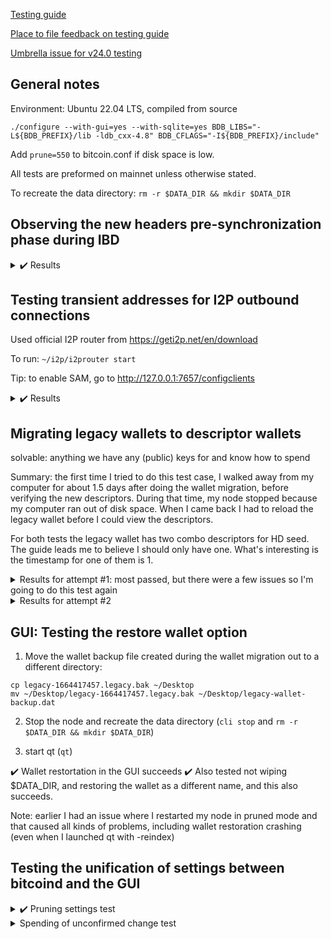 [Testing guide](https://github.com/bitcoin-core/bitcoin-devwiki/wiki/24.0-Release-Candidate-Testing-Guide)

[Place to file feedback on testing guide](https://github.com/kouloumos/rc24-guide-feedback-repo)

[Umbrella issue for v24.0 testing](https://github.com/bitcoin/bitcoin/issues/26175)

## General notes

Environment: Ubuntu 22.04 LTS, compiled from source

`./configure --with-gui=yes --with-sqlite=yes BDB_LIBS="-L${BDB_PREFIX}/lib -ldb_cxx-4.8" BDB_CFLAGS="-I${BDB_PREFIX}/include"`

Add `prune=550` to bitcoin.conf if disk space is low.

All tests are preformed on mainnet unless otherwise stated.

To recreate the data directory: `rm -r $DATA_DIR && mkdir $DATA_DIR`

## Observing the new headers pre-synchronization phase during IBD

<details>
  <summary>✔️ Results</summary>
  <br>

  **Logs for headers pre-sync**

  ```
  2022-09-28T15:57:43Z [net] Initial headers sync started with peer=0: height=0, max_commitments=4452548, min_work=00000000000000000000000000000000000000003404ba0801921119f903495e
  2022-09-28T15:57:43Z [net] sending getheaders (101 bytes) peer=0
  2022-09-28T15:57:43Z [net] more getheaders (from 00000000dfd5d65c9d8561b4b8f60a63018fe3933ecb131fb37f905f87da951a) to peer=0
  2022-09-28T15:57:43Z Pre-synchronizing blockheaders, height: 2000 (~0.28%)
  [...]
  2022-09-28T15:58:50Z Pre-synchronizing blockheaders, height: 738000 (~97.62%)
  [...]
  2022-09-28T15:58:51Z [net] Initial headers sync transition with peer=8: reached sufficient work at height=752000, redownloading from height=0
  ```

  ✔️ Logs match what the testing guide expects

  **Logs for headers sync**

  ```
  2022-09-28T15:58:51Z [net] Initial headers sync transition with peer=8: reached sufficient work at height=752000, redownloading from height=0
  2022-09-28T15:58:51Z [net] sending getheaders (101 bytes) peer=8
  2022-09-28T15:58:51Z [net] more getheaders (from 000000000019d6689c085ae165831e934ff763ae46a2a6c172b3f1b60a8ce26f) to peer=8
  2022-09-28T15:58:51Z [net] received: headers (162003 bytes) peer=8
  [...]
  2022-09-28T15:58:51Z Synchronizing blockheaders, height: 4041 (~0.56%)
  [...]
  2022-09-28T15:59:05Z [net] Initial headers sync complete with peer=8: releasing all at height=752000 (redownload phase)
  2022-09-28T15:59:05Z Synchronizing blockheaders, height: 752000 (~99.46%)
  ```

  ✔️ Logs match what the testing guide expects

  **Watching the getpeerinfo output**

  TODO: insert screenshot of command result

  ✔️ As expected, the presynced_headers field is set for the peer currently involved in the presync/sync phase (instead of -1)

  Observe Further: The peer I was syncing with did not disconnect, and no new blocks came in during headers pre-sync/sync. As a result, I did not observe any of the less common scenarios described in the guide.

</details>

## Testing transient addresses for I2P outbound connections

Used official I2P router from https://geti2p.net/en/download 

To run: `~/i2p/i2prouter start`

Tip: to enable SAM, go to http://127.0.0.1:7657/configclients

<details>
  <summary>✔️ Results</summary>
  <br>
  
  **Accepting incoming connections**

  `bitcoind -i2pacceptincoming=1`

  ```
  cli getpeerinfo | jq 'map(select(.network == "i2p" and .inbound == false)) | map({addrbind: .addrbind})'
  [
    {
      "addrbind": "z4n5a4zqohzwqkakyt5j5c6znml7becr4t27cumo4symisgbhwwa.b32.i2p:0"
    },
    {
      "addrbind": "z4n5a4zqohzwqkakyt5j5c6znml7becr4t27cumo4symisgbhwwa.b32.i2p:0"
    },
    {
      "addrbind": "z4n5a4zqohzwqkakyt5j5c6znml7becr4t27cumo4symisgbhwwa.b32.i2p:0"
    },
    {
      "addrbind": "z4n5a4zqohzwqkakyt5j5c6znml7becr4t27cumo4symisgbhwwa.b32.i2p:0"
    },
    {
      "addrbind": "z4n5a4zqohzwqkakyt5j5c6znml7becr4t27cumo4symisgbhwwa.b32.i2p:0"
    },
    {
      "addrbind": "z4n5a4zqohzwqkakyt5j5c6znml7becr4t27cumo4symisgbhwwa.b32.i2p:0"
    },
    {
      "addrbind": "z4n5a4zqohzwqkakyt5j5c6znml7becr4t27cumo4symisgbhwwa.b32.i2p:0"
    },
    {
      "addrbind": "z4n5a4zqohzwqkakyt5j5c6znml7becr4t27cumo4symisgbhwwa.b32.i2p:0"
    }
  ]
  ```

  ✔️ I2P address is the same for all outgoing connections

  **Not accepting incoming connections**

  `bitcoind -i2pacceptincoming=0`

  ```
  cli getpeerinfo | jq 'map(select(.network == "i2p" and .inbound == false)) | map({addrbind: .addrbind})'
  [
    {
      "addrbind": "qtmvnqodarfi5c4qlm2y2kga7aefz5y42k3svpbqnaclxyfaswqq.b32.i2p:0"
    },
    {
      "addrbind": "mgo3mkxa3dtgaaobn5vh6boqgwe6rpegrrsxqryxuhqcdg7yio2a.b32.i2p:0"
    },
    {
      "addrbind": "aeb43hzl6vrma5nu6obtanousnzirceva3b3w2xwuht7so7cfoza.b32.i2p:0"
    },
    {
      "addrbind": "2fpnc3wviya4cqxxs7egj5rvaepaloujitcod4qjtmueh5datrba.b32.i2p:0"
    },
    {
      "addrbind": "7kbarnrexsw7e7xzopye72fionp72fubhmhhkaurnjh5x5gpzlza.b32.i2p:0"
    },
    {
      "addrbind": "oriaauihkownt6rvprsvg56xwprdoky57rbyidqnkrd24qqbd6fq.b32.i2p:0"
    },
    {
      "addrbind": "r73a53fcfa7q5u2yrouy2pzonduxew2kesq2kgsppuggxijbdoha.b32.i2p:0"
    },
    {
      "addrbind": "vrtm43hleoh5uwesw4a4nakxqnjmdahqlnnwnrw4sn6ddtl7yhxq.b32.i2p:0"
    },
    {
      "addrbind": "rkteucyzgfnz73jc7jwflyujx5whgat4yc6p6y45yykcgy3334sq.b32.i2p:0"
    },
    {
      "addrbind": "mpd2uks4vtxlumecg4vrvam77wtf5gx34svgdmnru3u6bnwozntq.b32.i2p:0"
    }
  ]
  ```

  ✔️ I2P address is different for each outgoing connection
</details>

## Migrating legacy wallets to descriptor wallets

solvable: anything we have any (public) keys for and know how to spend 

Summary: the first time I tried to do this test case, I walked away from my computer for about 1.5 days after doing the wallet migration, before verifying the new descriptors. During that time, my node stopped because my computer ran out of disk space. When I came back I had to reload the legacy wallet before I could view the descriptors.

For both tests the legacy wallet has two combo descriptors for HD seed. The guide leads me to believe I should only have one. What's interesting is the timestamp for one of them is 1. 

<details>
  <summary>Results for attempt #1: most passed, but there were a few issues so I'm going to do this test again</summary>

  ```
  wallet getaddressinfo $legacy
  {
    "address": "1BZwUQ7zLZkfS8CPUWfM5UikL17cvksRRd",
    "scriptPubKey": "76a91473ec0a3557513562d0d03e6d5360a17c7992af2388ac",
    "ismine": true,
    "solvable": true,
    "desc": "pkh([232fe3d1/0'/0'/0']03edd5022971cc53f8c61b2a524a4562a89615c80422d9878218efd0d8772bab11)#kpradp2r",
    "iswatchonly": false,
    "isscript": false,
    "iswitness": false,
    "pubkey": "03edd5022971cc53f8c61b2a524a4562a89615c80422d9878218efd0d8772bab11",
    "iscompressed": true,
    "ischange": false,
    "timestamp": 1664415031,
    "hdkeypath": "m/0'/0'/0'",
    "hdseedid": "87abba25164f7bf0e8a99eb5f1513d69bfc3612c",
    "hdmasterfingerprint": "232fe3d1",
    "labels": [
      "my-P2PKH"
    ]
  }
  ```
  ✔️ `isMine = true`, `solvable = true`, `iswatchonly = false`, `labels = my-P2PKH`


  ```
  wallet getaddressinfo $p2sh_segwit
  {
    "address": "3FQMBkphtNXt5FqnHePoPDm6tQtwkpfT3C",
    "scriptPubKey": "a914966ac4db30b5adf0520a09c5aab16d4dab48926f87",
    "ismine": true,
    "solvable": true,
    "desc": "sh(wpkh([232fe3d1/0'/0'/1']039b58a1c0020caed22a04aaaa7bd976830cf9746a3167eaa7786dc391731ebe1c))#gzpgpzpd",
    "iswatchonly": false,
    "isscript": true,
    "iswitness": false,
    "script": "witness_v0_keyhash",
    "hex": "00141f035de8556eeb2cbe05c70e036a944da6abe7fd",
    "pubkey": "039b58a1c0020caed22a04aaaa7bd976830cf9746a3167eaa7786dc391731ebe1c",
    "embedded": {
      "isscript": false,
      "iswitness": true,
      "witness_version": 0,
      "witness_program": "1f035de8556eeb2cbe05c70e036a944da6abe7fd",
      "pubkey": "039b58a1c0020caed22a04aaaa7bd976830cf9746a3167eaa7786dc391731ebe1c",
      "address": "bc1qrup4m6z4dm4je0s9cu8qx655fkn2helay2f7ag",
      "scriptPubKey": "00141f035de8556eeb2cbe05c70e036a944da6abe7fd"
    },
    "ischange": false,
    "timestamp": 1664415031,
    "hdkeypath": "m/0'/0'/1'",
    "hdseedid": "87abba25164f7bf0e8a99eb5f1513d69bfc3612c",
    "hdmasterfingerprint": "232fe3d1",
    "labels": [
      "my-P2SH(P2WPKH)"
    ]
  }
  ```
  ✔️ `isMine = true`, `solvable = true`, `iswatchonly = false`, `labels = my-P2SH(P2WPKH)`

  ```
  wallet getaddressinfo $bech32
  {
    "address": "bc1qcx5udjh803fzm7jt5e3lj03qu9chzrrdxjq92k",
    "scriptPubKey": "0014c1a9c6cae77c522dfa4ba663f93e20e171710c6d",
    "ismine": true,
    "solvable": true,
    "desc": "wpkh([232fe3d1/0'/0'/2']0294b216f1a20fe6d3f50726efaf1bc57e144c710e88a06b988da435dc2dfabd69)#46774kk8",
    "iswatchonly": false,
    "isscript": false,
    "iswitness": true,
    "witness_version": 0,
    "witness_program": "c1a9c6cae77c522dfa4ba663f93e20e171710c6d",
    "pubkey": "0294b216f1a20fe6d3f50726efaf1bc57e144c710e88a06b988da435dc2dfabd69",
    "ischange": false,
    "timestamp": 1664415031,
    "hdkeypath": "m/0'/0'/2'",
    "hdseedid": "87abba25164f7bf0e8a99eb5f1513d69bfc3612c",
    "hdmasterfingerprint": "232fe3d1",
    "labels": [
      "my-P2WPKH"
    ]
  }
  ```
  ✔️ `isMine = true`, `solvable = true`, `iswatchonly = false`, `labels = my-P2WPKH`

  ```
  wallet getaddressinfo $non_HD_address
  {
    "address": "bc1qthfgts22xtrdq3jxt3qklhuvn0ylururasqtl2",
    "scriptPubKey": "00145dd285c14a32c6d046465c416fdf8c9bc9fe0f83",
    "ismine": true,
    "solvable": true,
    "desc": "wpkh([5dd285c1]03b205877eb552f17aa9fcac57935ac258b6b5b69d401303618756dc8859c48d49)#62xwkvj0",
    "iswatchonly": false,
    "isscript": false,
    "iswitness": true,
    "witness_version": 0,
    "witness_program": "5dd285c14a32c6d046465c416fdf8c9bc9fe0f83",
    "pubkey": "03b205877eb552f17aa9fcac57935ac258b6b5b69d401303618756dc8859c48d49",
    "ischange": false,
    "timestamp": 1,
    "labels": [
      "non-HD"
    ]
  }
  ```
  ✔️ `isMine = true` because the non_hd_key was imported into the wallet, `solvable = true`, `iswatchonly = false`, `labels = non-HD`

  ```
  wallet getaddressinfo $watch_address
  {
    "address": "bc1q5kynasa6xppczjp9y94gmwdtcse2u75zrzu8fe",
    "scriptPubKey": "0014a5893ec3ba3043814825216a8db9abc432ae7a82",
    "ismine": false,
    "solvable": false,
    "iswatchonly": true,
    "isscript": false,
    "iswitness": true,
    "witness_version": 0,
    "witness_program": "a5893ec3ba3043814825216a8db9abc432ae7a82",
    "ischange": false,
    "timestamp": 1,
    "labels": [
      "watch-me"
    ]
  }
  ```
  ✔️ `isMine = false`, `solvable = false` because we don't have the key(s) for this imported watch address, `iswatchonly = true`, `labels = watch-me`

  ```
  wallet getaddressinfo $multisig_address
  {
    "address": "bc1q78zmnc4cgurv2vkmk8ea0rd4mpntj6kwmxgana0jaa7g9hvme40saqxm87",
    "scriptPubKey": "0020f1c5b9e2b84706c532dbb1f3d78db5d866b96aced991d9f5f2ef7c82dd9bcd5f",
    "ismine": false,
    "solvable": true,
    "desc": "wsh(multi(1,[232fe3d1/0'/0'/3']03295669b44d7b94f505237d6d82e0187a57c9a2f69a72eaf8a4329a9f1437b205,02f9703ff1c034ffd94be97dc6aa23bbda265ad7ddc5a068090bfe1f32bfcbe416))#x8v4az6a",
    "iswatchonly": false,
    "isscript": true,
    "iswitness": true,
    "witness_version": 0,
    "witness_program": "f1c5b9e2b84706c532dbb1f3d78db5d866b96aced991d9f5f2ef7c82dd9bcd5f",
    "script": "multisig",
    "hex": "512103295669b44d7b94f505237d6d82e0187a57c9a2f69a72eaf8a4329a9f1437b2052102f9703ff1c034ffd94be97dc6aa23bbda265ad7ddc5a068090bfe1f32bfcbe41652ae",
    "sigsrequired": 1,
    "pubkeys": [
      "03295669b44d7b94f505237d6d82e0187a57c9a2f69a72eaf8a4329a9f1437b205",
      "02f9703ff1c034ffd94be97dc6aa23bbda265ad7ddc5a068090bfe1f32bfcbe416"
    ],
    "ischange": false,
    "labels": [
      "multisig"
    ]
  }
  ```
  ✔️ `isMine = false`, `solvable = true`, `iswatchonly = false`, `labels = multisig`

  **Migration**

  ```
  wallet migratewallet
  {
    "wallet_name": "legacy",
    "watchonly_name": "legacy_watchonly",
    "solvables_name": "legacy_solvables",
    "backup_path": "/tmp/24-rc-test/legacy/legacy-1664417457.legacy.bak"
  }
  ```
  ✔️ Migration had no errors and was a success 

  At this point I stepped away from my computer for about a day and a half. When I got back, my node had shut down because my laptop was out of disk space. I restarted it in pruning mode. When I came back, I had to reload my legacy wallet.
  
  **Verifying the new descriptors**

  ✖️ Note: had to load the wallet to view the descriptors
  ```
  cli -rpcwallet=legacy listdescriptors

  {
    "wallet_name": "legacy",
    "descriptors": [
      {
        "desc": "combo([2c61c3bf]02380e1270bd89ceaffd929f37e5bb1ce26247997242d2b2c77f89dd2f88ffb9ea)#m9jxgph2",
        "timestamp": 1664415031,
        "active": false
      },
      {
        "desc": "combo([5dd285c1]03b205877eb552f17aa9fcac57935ac258b6b5b69d401303618756dc8859c48d49)#cd7kpxff",
        "timestamp": 1,
        "active": false
      },
      {
        "desc": "combo(xpub661MyMwAqRbcEi9K2dYF9BK9KyDVbV856n2k8izEzMxjeWKAwMywgwkedME6iHr7QjAQL6M5ugFhsGmETGrVbi7cNwdFUAC4MTCQ2rNTd6h/0'/0'/*')#qvnqd82f",
        "timestamp": 0,
        "active": false,
        "range": [
          0,
          1003
        ],
        "next": 0
      },
      {
        "desc": "combo(xpub661MyMwAqRbcEi9K2dYF9BK9KyDVbV856n2k8izEzMxjeWKAwMywgwkedME6iHr7QjAQL6M5ugFhsGmETGrVbi7cNwdFUAC4MTCQ2rNTd6h/0'/1'/*')#s2e3ahls",
        "timestamp": 0,
        "active": false,
        "range": [
          0,
          999
        ],
        "next": 0
      },
      {
        "desc": "pkh([232fe3d1/44'/0'/0']xpub6CUaL1ESk2hCz3BZom717y3aA8CLNEoYA4vcToY6fJHkCDXLJzbJA5NwPZjCQEjL2g6jLKUJojKgtjpLhD6NqSFHnGJ5DdgMBMRf7TC2PaG/0/*)#2xyeklcl",
        "timestamp": 1664417581,
        "active": true,
        "internal": false,
        "range": [
          0,
          999
        ],
        "next": 0
      },
      {
        "desc": "pkh([232fe3d1/44'/0'/0']xpub6CUaL1ESk2hCz3BZom717y3aA8CLNEoYA4vcToY6fJHkCDXLJzbJA5NwPZjCQEjL2g6jLKUJojKgtjpLhD6NqSFHnGJ5DdgMBMRf7TC2PaG/1/*)#mjpct2g8",
        "timestamp": 1664417582,
        "active": true,
        "internal": true,
        "range": [
          0,
          999
        ],
        "next": 0
      },
      {
        "desc": "sh(wpkh([232fe3d1/49'/0'/0']xpub6CohGCzo7oM9rbkCwWCZuTVsaYeBrQnU6z8WPvqF4Kuz948gwMgamNyAdK3RUhHSDMNYaac6unZuS4tB5LzecnYpYtrJTX7UxZ34sHagzAQ/0/*))#9998le9p",
        "timestamp": 1664417581,
        "active": true,
        "internal": false,
        "range": [
          0,
          999
        ],
        "next": 0
      },
      {
        "desc": "sh(wpkh([232fe3d1/49'/0'/0']xpub6CohGCzo7oM9rbkCwWCZuTVsaYeBrQnU6z8WPvqF4Kuz948gwMgamNyAdK3RUhHSDMNYaac6unZuS4tB5LzecnYpYtrJTX7UxZ34sHagzAQ/1/*))#syt38xs7",
        "timestamp": 1664417582,
        "active": true,
        "internal": true,
        "range": [
          0,
          999
        ],
        "next": 0
      },
      {
        "desc": "tr([232fe3d1/86'/0'/0']xpub6DUwXqs7MQsBxcZ3974ZVT5YF64yQGqgs4ztVJKvce7T8GzkDBqULu2cqPkpRP1gNsitpyoFznXTQFz3oP4mjY4tMKmsYTaw7V2232qwPoQ/0/*)#n6r4q5pa",
        "timestamp": 1664417582,
        "active": true,
        "internal": false,
        "range": [
          0,
          999
        ],
        "next": 0
      },
      {
        "desc": "tr([232fe3d1/86'/0'/0']xpub6DUwXqs7MQsBxcZ3974ZVT5YF64yQGqgs4ztVJKvce7T8GzkDBqULu2cqPkpRP1gNsitpyoFznXTQFz3oP4mjY4tMKmsYTaw7V2232qwPoQ/1/*)#zwx5ap39",
        "timestamp": 1664417582,
        "active": true,
        "internal": true,
        "range": [
          0,
          999
        ],
        "next": 0
      },
      {
        "desc": "wpkh([232fe3d1/84'/0'/0']xpub6BhhETR6yf7cmTBQXB29NeFsBEdTcVNeJSG4uDJoZD6i5G9MvxyF6Saq71Nr9FR5rcdmT3PHmWSn5DmGjJb6rYvmWDazK5YQ6xDYrBGfkmk/0/*)#us5qy5yp",
        "timestamp": 1664417581,
        "active": true,
        "internal": false,
        "range": [
          0,
          999
        ],
        "next": 0
      },
      {
        "desc": "wpkh([232fe3d1/84'/0'/0']xpub6BhhETR6yf7cmTBQXB29NeFsBEdTcVNeJSG4uDJoZD6i5G9MvxyF6Saq71Nr9FR5rcdmT3PHmWSn5DmGjJb6rYvmWDazK5YQ6xDYrBGfkmk/1/*)#dy3pep5e",
        "timestamp": 1664417582,
        "active": true,
        "internal": true,
        "range": [
          0,
          999
        ],
        "next": 0
      }
    ]
  }
  ```
  ✔️ 2 descriptors per script type (pkh, sh(wpkh), tr, wpkh), accounting for 8 of the descriptors
  ✔️ range combo descriptor for external addresses: `combo(<xpub>/0'/0'/*')#qvnqd82f`
  ✔️ range combo descriptor for internal addresses: `combo(<xpub>/0'/1'/*')#s2e3ahls`
  ✖️ ? 2 combo descriptors for the hd seed? Should be one?

  ✔️ 1 descriptor for the `legacy_watchonly` wallet, confirmed that the `watch_address` belongs to this wallet
  ```
  cli -rpcwallet=legacy_watchonly listdescriptors
  {
    "wallet_name": "legacy_watchonly",
    "descriptors": [
      {
        "desc": "addr(bc1q5kynasa6xppczjp9y94gmwdtcse2u75zrzu8fe)#auskal8c",
        "timestamp": 1,
        "active": false
      }
    ]
  }
  ```

  ✔️ 3 descriptors for the `legacy_solvables` wallet, and can observe that the `multisig_address` belongs to this wallet (particularly since only one multisig address was created) 
  ```
  cli -rpcwallet=legacy_solvables listdescriptors
  {
    "wallet_name": "legacy_solvables",
    "descriptors": [
      {
        "desc": "sh(multi(1,[232fe3d1/0'/0'/3']03295669b44d7b94f505237d6d82e0187a57c9a2f69a72eaf8a4329a9f1437b205,02f9703ff1c034ffd94be97dc6aa23bbda265ad7ddc5a068090bfe1f32bfcbe416))#5da89v03",
        "timestamp": 0,
        "active": false
      },
      {
        "desc": "sh(wsh(multi(1,[232fe3d1/0'/0'/3']03295669b44d7b94f505237d6d82e0187a57c9a2f69a72eaf8a4329a9f1437b205,02f9703ff1c034ffd94be97dc6aa23bbda265ad7ddc5a068090bfe1f32bfcbe416)))#vvp4seqa",
        "timestamp": 0,
        "active": false
      },
      {
        "desc": "wsh(multi(1,[232fe3d1/0'/0'/3']03295669b44d7b94f505237d6d82e0187a57c9a2f69a72eaf8a4329a9f1437b205,02f9703ff1c034ffd94be97dc6aa23bbda265ad7ddc5a068090bfe1f32bfcbe416))#x8v4az6a",
        "timestamp": 0,
        "active": false
      }
    ]
  }
  ```
  </details>
  
<details>
  <summary>Results for attempt #2</summary>
  
  ```
  wallet getaddressinfo $legacy
  {
    "address": "1JAzueKR4QT1NT3Ty6ujFxdQebaTT6SgJu",
    "scriptPubKey": "76a914bc5e38897e19f550c4140c324de2e1bd24928eb088ac",
    "ismine": true,
    "solvable": true,
    "desc": "pkh([545678fa/0'/0'/0']02a1edc3697ecaac894d34cb3f57782e71891f1d3158b748aa8aab79b12f41fe11)#0kjh4feg",
    "iswatchonly": false,
    "isscript": false,
    "iswitness": false,
    "pubkey": "02a1edc3697ecaac894d34cb3f57782e71891f1d3158b748aa8aab79b12f41fe11",
    "iscompressed": true,
    "ischange": false,
    "timestamp": 1664553607,
    "hdkeypath": "m/0'/0'/0'",
    "hdseedid": "761c55cf5d365f4b8cd5ac672005ba4d8153b226",
    "hdmasterfingerprint": "545678fa",
    "labels": [
      "my-P2PKH"
    ]
  }
  ```
  ✔️ `isMine = true`, `solvable = true`, `iswatchonly = false`, `labels = my-P2PKH`
  
  ```
  wallet getaddressinfo $p2sh_segwit
  {
    "address": "3LBSxyPKYggChXZ8SrTsGnSSuFQsdSSR3G",
    "scriptPubKey": "a914cad2d0a084de542bbca572801bb4d441380bdb1287",
    "ismine": true,
    "solvable": true,
    "desc": "sh(wpkh([545678fa/0'/0'/1']027be133bd319016c7b28f97cdf3f88a1317dd91110876b901319cebc4cc8fe7f9))#pc8s5ltu",
    "iswatchonly": false,
    "isscript": true,
    "iswitness": false,
    "script": "witness_v0_keyhash",
    "hex": "0014485b007d67f7a620669d00a439264ba3a4f1396b",
    "pubkey": "027be133bd319016c7b28f97cdf3f88a1317dd91110876b901319cebc4cc8fe7f9",
    "embedded": {
      "isscript": false,
      "iswitness": true,
      "witness_version": 0,
      "witness_program": "485b007d67f7a620669d00a439264ba3a4f1396b",
      "pubkey": "027be133bd319016c7b28f97cdf3f88a1317dd91110876b901319cebc4cc8fe7f9",
      "address": "bc1qfpdsqlt877nzqe5aqzjrjfjt5wj0zwttalkurw",
      "scriptPubKey": "0014485b007d67f7a620669d00a439264ba3a4f1396b"
    },
    "ischange": false,
    "timestamp": 1664553607,
    "hdkeypath": "m/0'/0'/1'",
    "hdseedid": "761c55cf5d365f4b8cd5ac672005ba4d8153b226",
    "hdmasterfingerprint": "545678fa",
    "labels": [
      "my-P2SH(P2WPKH)"
    ]
  }
  ```
  ✔️ `isMine = true`, `solvable = true`, `iswatchonly = false`, `labels = my-P2SH(P2WPKH)`

  ```
  wallet getaddressinfo $bech32
  {
    "address": "bc1qg888qwp9l4n33a8nf8qa24ny28cnjvlk6ck5xp",
    "scriptPubKey": "001441ce703825fd6718f4f349c1d5566451f13933f6",
    "ismine": true,
    "solvable": true,
    "desc": "wpkh([545678fa/0'/0'/2']02d7d790612e9d07ded47dc5b76f2c588332c89051aeb263d2074e4eb240ced92e)#ysauz2mn",
    "iswatchonly": false,
    "isscript": false,
    "iswitness": true,
    "witness_version": 0,
    "witness_program": "41ce703825fd6718f4f349c1d5566451f13933f6",
    "pubkey": "02d7d790612e9d07ded47dc5b76f2c588332c89051aeb263d2074e4eb240ced92e",
    "ischange": false,
    "timestamp": 1664553607,
    "hdkeypath": "m/0'/0'/2'",
    "hdseedid": "761c55cf5d365f4b8cd5ac672005ba4d8153b226",
    "hdmasterfingerprint": "545678fa",
    "labels": [
      "my-P2WPKH"
    ]
  }
  ```
  ✔️ `isMine = true`, `solvable = true`, `iswatchonly = false`, `labels = my-P2WPKH`

  ```
  wallet getaddressinfo $non_HD_address
  {
    "address": "bc1q7cxjsqm90k8yl7an7qnrp9wsq662hsuu3uc5f6",
    "scriptPubKey": "0014f60d2803657d8e4ffbb3f0263095d006b4abc39c",
    "ismine": true,
    "solvable": true,
    "desc": "wpkh([f60d2803]0394c4f0dfd1969a32a48341137e971cfe02ca24839ee41da77db6da86ee119567)#j256y6kx",
    "iswatchonly": false,
    "isscript": false,
    "iswitness": true,
    "witness_version": 0,
    "witness_program": "f60d2803657d8e4ffbb3f0263095d006b4abc39c",
    "pubkey": "0394c4f0dfd1969a32a48341137e971cfe02ca24839ee41da77db6da86ee119567",
    "ischange": false,
    "timestamp": 1,
    "labels": [
      "non-HD"
    ]
  }
  ```
  ✔️ `isMine = true` because the non_hd_key was imported into the wallet, `solvable = true`, `iswatchonly = false`, `labels = non-HD`
  
  ```
  wallet getaddressinfo $watch_address
  {
    "address": "bc1qmklnrfwq0l4wa2tz95hy5cp3vkuetuvv9zt2th",
    "scriptPubKey": "0014ddbf31a5c07feaeea9622d2e4a603165b995f18c",
    "ismine": false,
    "solvable": false,
    "iswatchonly": true,
    "isscript": false,
    "iswitness": true,
    "witness_version": 0,
    "witness_program": "ddbf31a5c07feaeea9622d2e4a603165b995f18c",
    "ischange": false,
    "timestamp": 1,
    "labels": [
      "watch-me"
    ]
  }
  ```
  ✔️ `isMine = false`, `solvable = false` because we don't have the key(s) for this imported watch address, `iswatchonly = true`, `labels = watch-me`

  ```
  wallet getaddressinfo $multisig_address
  {
    "address": "bc1q4nqu6eyas99n5qrsgycd9h2xmm9ukn9pf76arr4xu5hv3n6tu7gqmr2c25",
    "scriptPubKey": "0020acc1cd649d814b3a00704130d2dd46decbcb4ca14fb5d18ea6e52ec8cf4be790",
    "ismine": false,
    "solvable": true,
    "desc": "wsh(multi(1,[545678fa/0'/0'/3']0233e5074525a884848a78ec777563f75c6d3c73f0de4700ef28a58130fa8717a0,02d2ab79584ab88de93e2dcd9e5df9e328a90d702a833c21fa6d00df6d60250b76))#0fqjv0ut",
    "iswatchonly": false,
    "isscript": true,
    "iswitness": true,
    "witness_version": 0,
    "witness_program": "acc1cd649d814b3a00704130d2dd46decbcb4ca14fb5d18ea6e52ec8cf4be790",
    "script": "multisig",
    "hex": "51210233e5074525a884848a78ec777563f75c6d3c73f0de4700ef28a58130fa8717a02102d2ab79584ab88de93e2dcd9e5df9e328a90d702a833c21fa6d00df6d60250b7652ae",
    "sigsrequired": 1,
    "pubkeys": [
      "0233e5074525a884848a78ec777563f75c6d3c73f0de4700ef28a58130fa8717a0",
      "02d2ab79584ab88de93e2dcd9e5df9e328a90d702a833c21fa6d00df6d60250b76"
    ],
    "ischange": false,
    "labels": [
      "multisig"
    ]
  }
  ```
  ✔️ `isMine = false`, `solvable = true`, `iswatchonly = false`, `labels = multisig`

  **Migration**
  
  ```
  wallet migratewallet
  {
    "wallet_name": "legacy",
    "watchonly_name": "legacy_watchonly",
    "solvables_name": "legacy_solvables",
    "backup_path": "/tmp/24-rc-test/legacy/legacy-1664554145.legacy.bak"
  }
  ```

  **Verifying the new descriptors**

  ```
  cli -rpcwallet=legacy listdescriptors
  {
    "wallet_name": "legacy",
    "descriptors": [
      {
        "desc": "combo([26b25381]0345ab28f3f1cae4b1e759d123b4280ef8892cb5f8c8fce55e2474712e67624677)#dp5tmf38",
        "timestamp": 1664553607,
        "active": false
      },
      {
        "desc": "combo([f60d2803]0394c4f0dfd1969a32a48341137e971cfe02ca24839ee41da77db6da86ee119567)#vqhrc52r",
        "timestamp": 1,
        "active": false
      },
      {
        "desc": "combo(xpub661MyMwAqRbcGpGEbbHPNRszUZ3CBSXA43y7awB8YmjjrxkMb8MyoNanQ4Ng7TT1P2KdfNFREzD6SgdTmMqig4oCQP78yxHQt6AjrNrCHSk/0'/0'/*')#urz4y4lm",
        "timestamp": 0,
        "active": false,
        "range": [
          0,
          1003
        ],
        "next": 0
      },
      {
        "desc": "combo(xpub661MyMwAqRbcGpGEbbHPNRszUZ3CBSXA43y7awB8YmjjrxkMb8MyoNanQ4Ng7TT1P2KdfNFREzD6SgdTmMqig4oCQP78yxHQt6AjrNrCHSk/0'/1'/*')#v9gy592z",
        "timestamp": 0,
        "active": false,
        "range": [
          0,
          999
        ],
        "next": 0
      },
      {
        "desc": "pkh([545678fa/44'/0'/0']xpub6CqzPbe121RueGfiKQdmWuB4JevSodL9hAb1sUjTweQXh475R5u4zXPGBJDvG7ZWgf5aBFSZoxFgq3x2CmfNLM751MQpmFUHdy59zmUrsWE/0/*)#4zgx0yg6",
        "timestamp": 1664554248,
        "active": true,
        "internal": false,
        "range": [
          0,
          999
        ],
        "next": 0
      },
      {
        "desc": "pkh([545678fa/44'/0'/0']xpub6CqzPbe121RueGfiKQdmWuB4JevSodL9hAb1sUjTweQXh475R5u4zXPGBJDvG7ZWgf5aBFSZoxFgq3x2CmfNLM751MQpmFUHdy59zmUrsWE/1/*)#ykd8j3cz",
        "timestamp": 1664554248,
        "active": true,
        "internal": true,
        "range": [
          0,
          999
        ],
        "next": 0
      },
      {
        "desc": "sh(wpkh([545678fa/49'/0'/0']xpub6CYRgHznr5UpX94vbCuJA82WvGu6CYAHxYcMMnQxPBWyt6cq89RSYjX6cm9ecfG2CYEu2UV47aqMWK2qK3LqKBZdtvaTqWBQuAuwafi7jk8/0/*))#c8jqdjjs",
        "timestamp": 1664554248,
        "active": true,
        "internal": false,
        "range": [
          0,
          999
        ],
        "next": 0
      },
      {
        "desc": "sh(wpkh([545678fa/49'/0'/0']xpub6CYRgHznr5UpX94vbCuJA82WvGu6CYAHxYcMMnQxPBWyt6cq89RSYjX6cm9ecfG2CYEu2UV47aqMWK2qK3LqKBZdtvaTqWBQuAuwafi7jk8/1/*))#dxuk4d80",
        "timestamp": 1664554248,
        "active": true,
        "internal": true,
        "range": [
          0,
          999
        ],
        "next": 0
      },
      {
        "desc": "tr([545678fa/86'/0'/0']xpub6BjRKJByjsCP7AZPqRE1z5bG3EuUE6evxrX42rQeeDYLtzXo1tgckFSoyJXBN65axMEFNTz5mu2xwnPdaZD4PwmAd5S3zmez3BJrbrET7gJ/0/*)#aq7rh2cg",
        "timestamp": 1664554248,
        "active": true,
        "internal": false,
        "range": [
          0,
          999
        ],
        "next": 0
      },
      {
        "desc": "tr([545678fa/86'/0'/0']xpub6BjRKJByjsCP7AZPqRE1z5bG3EuUE6evxrX42rQeeDYLtzXo1tgckFSoyJXBN65axMEFNTz5mu2xwnPdaZD4PwmAd5S3zmez3BJrbrET7gJ/1/*)#v5mz2lgs",
        "timestamp": 1664554249,
        "active": true,
        "internal": true,
        "range": [
          0,
          999
        ],
        "next": 0
      },
      {
        "desc": "wpkh([545678fa/84'/0'/0']xpub6CyWSPip8qgR255UdKjDshuBxxBxYpnohyPovmbg7cZ3P3tvRx1mMZ9Kes7fwr2T5nCSVsehiwzyhxWGEEktzQipfZ1LeA117vTRz1m9qVn/0/*)#j3pu3kge",
        "timestamp": 1664554248,
        "active": true,
        "internal": false,
        "range": [
          0,
          999
        ],
        "next": 0
      },
      {
        "desc": "wpkh([545678fa/84'/0'/0']xpub6CyWSPip8qgR255UdKjDshuBxxBxYpnohyPovmbg7cZ3P3tvRx1mMZ9Kes7fwr2T5nCSVsehiwzyhxWGEEktzQipfZ1LeA117vTRz1m9qVn/1/*)#r9yavrcp",
        "timestamp": 1664554248,
        "active": true,
        "internal": true,
        "range": [
          0,
          999
        ],
        "next": 0
      }
    ]
  }
  ```
  
  ✔️ 2 descriptors per script type (pkh, sh(wpkh), tr, wpkh), accounting for 8 of the descriptors
  ✔️ range combo descriptor for external addresses: `combo(<xpub>/0'/0'/*')#urz4y4lm`
  ✔️ range combo descriptor for internal addresses: `combo(<xpub>/0'/1'/*')#v9gy592z`
  ✖️ ? 2 combo descriptors for the hd seed? Should be one?

  ```
  cli -rpcwallet=legacy_watchonly listdescriptors
  {
    "wallet_name": "legacy_watchonly",
    "descriptors": [
      {
        "desc": "addr(bc1qmklnrfwq0l4wa2tz95hy5cp3vkuetuvv9zt2th)#v2et9v4g",
        "timestamp": 1,
        "active": false
      }
    ]
  }
  ```
  ✔️ 1 descriptor for the `legacy_watchonly` wallet, confirmed that the `watch_address` belongs to this wallet

  ```
  cli -rpcwallet=legacy_solvables listdescriptors
  {
    "wallet_name": "legacy_solvables",
    "descriptors": [
      {
        "desc": "sh(multi(1,[545678fa/0'/0'/3']0233e5074525a884848a78ec777563f75c6d3c73f0de4700ef28a58130fa8717a0,02d2ab79584ab88de93e2dcd9e5df9e328a90d702a833c21fa6d00df6d60250b76))#ap4wadcm",
        "timestamp": 0,
        "active": false
      },
      {
        "desc": "sh(wsh(multi(1,[545678fa/0'/0'/3']0233e5074525a884848a78ec777563f75c6d3c73f0de4700ef28a58130fa8717a0,02d2ab79584ab88de93e2dcd9e5df9e328a90d702a833c21fa6d00df6d60250b76)))#6t2p4qpw",
        "timestamp": 0,
        "active": false
      },
      {
        "desc": "wsh(multi(1,[545678fa/0'/0'/3']0233e5074525a884848a78ec777563f75c6d3c73f0de4700ef28a58130fa8717a0,02d2ab79584ab88de93e2dcd9e5df9e328a90d702a833c21fa6d00df6d60250b76))#0fqjv0ut",
        "timestamp": 0,
        "active": false
      }
    ]
  }
  ```
  ✔️ 3 descriptors for the `legacy_solvables` wallet, and can observe that the `multisig_address` belongs to this wallet (particularly since only one multisig address was created) 
  
</details>

## GUI: Testing the restore wallet option
  
1. Move the wallet backup file created during the wallet migration out to a different directory:
```
cp legacy-1664417457.legacy.bak ~/Desktop
mv ~/Desktop/legacy-1664417457.legacy.bak ~/Desktop/legacy-wallet-backup.dat
```
2. Stop the node and recreate the data directory (`cli stop` and `rm -r $DATA_DIR && mkdir $DATA_DIR`)
  
3. start qt (`qt`)
    
✔️ Wallet restortation in the GUI succeeds
✔️ Also tested not wiping $DATA_DIR, and restoring the wallet as a different name, and this also succeeds.
  
Note: earlier I had an issue where I restarted my node in pruned mode and that caused all kinds of problems, including wallet restoration crashing (even when I launched qt with -reindex)
  
## Testing the unification of settings between bitcoind and the GUI

<details>
  <summary>✔️ Pruning settings test</summary>
  
  1. Create a bitcoin.conf file and add `prune=550` (`touch /tmp/24-rc-test/bitcoin.conf && echo "prune=550" > /tmp/24-rc-test/bitcoin.conf`)
  2. Start bitcoind (`bitcoind -daemon`)
  3. Use `cli getblockchaininfo` to verify that pruning is turned on:
 
    cli getblockchaininfo
    {
      "chain": "main",
      "blocks": 0,
      "headers": 0,
      "bestblockhash": "000000000019d6689c085ae165831e934ff763ae46a2a6c172b3f1b60a8ce26f",
      "difficulty": 1,
      "time": 1231006505,
      "mediantime": 1231006505,
      "verificationprogress": 1.3012604677626e-09,
      "initialblockdownload": true,
      "chainwork": "0000000000000000000000000000000000000000000000000000000100010001",
      "size_on_disk": 293,
      "pruned": true,
      "pruneheight": 0,
      "automatic_pruning": true,
      "prune_target_size": 576716800,
      "warnings": ""
    }
  
  4. Stop (`cli stop`) and start qt (`qt`)
  5. Enable pruning in the GUI (Settings > Options > Uncheck "Prune block storage to")
  6. Close the GUI, restart bitcoind (`bitcoind -daemon`)
  7. Use `cli getblockchaininfo` to check that pruning is no longer turned on:

    cli getblockchaininfo
    {
      "chain": "main",
      "blocks": 0,
      "headers": 348041,
      "bestblockhash": "000000000019d6689c085ae165831e934ff763ae46a2a6c172b3f1b60a8ce26f",
      "difficulty": 1,
      "time": 1231006505,
      "mediantime": 1231006505,
      "verificationprogress": 1.301259541327865e-09,
      "initialblockdownload": true,
      "chainwork": "0000000000000000000000000000000000000000000000000000000100010001",
      "size_on_disk": 293,
      "pruned": false,
      "warnings": ""
    }

  8. Spot check `settings.json`
  
    cat /tmp/24-rc-test/settings.json 
    {
      "prune": "0"
    }
  
    cat /tmp/24-rc-test/bitcoin.conf 
    prune=550

</details>
    
<details>
  Network: signet (`bitcoind -daemon -testnet`)
  <summary>Spending of unconfirmed change test</summary>
  
  1. Start the GUI in signet mode (`qt -signet`)
  
  2. In the settings menu, disable spending of unconfirmed change, enable coin control. Restart the client to apply the changes.
  
  3. Create a wallet and receive some funds from a signet faucet
  
  4. Create another receive address (can label it something like "send to myself"). Copy it.
 
  5. Once the transaction confirms and the node is synced, create a transaction and select the newly received coin as input. Send it to the receive address that was created in the previous step. Make sure the send amount is smaller than the input so that some change is created.
  
  5. 
  
  
## Testing watch-only support for miniscript descriptors

Newtork: signet (`bitcoind -daemon -signet`)

<details>
  <summary> ✔️ Results </summary>

  1. Create descriptor wallet with private keys disabled:
  
  ```
  cli -signet -named createwallet wallet_name=miniscript_wo disable_private_keys=true
  {
    "name": "miniscript_wo",
    "warning": ""
  }
  ```

  2. Create the descriptor in miniscript.fun and assign it to the 'descriptor' variable: `descriptor="wsh(and_v(v:multi(2,[67e54752]tpubD6NzVbkrYhZ4YRJ9MTbmErYTvHdyph7n12fQvuBTozwGQC2LtT8aKbLGMs2jWC11Uj7dXsScu6bDyLdNPLFumAENDNDnaXA3p679HVimacv/0/*,[a9e03770]tpubD6NzVbkrYhZ4Ygoy6im7VLabzegPPSHVD4bY2q3jNkZumP48sK6EZoWuSwAEh4AsimdSXrrjxpuEWSD3k5P4WPcBVWJEVBuuCmMckhd5MbH/0/*,[c893176c]tpubD6NzVbkrYhZ4X1sRGHagnTgQxogHZciMGpPNYnpsdjTzGsMNx58nahwuQ3X2BhUAg4qkZjGDzm5vmXTKu27M7qp2imhxGh337y7BgpLyagM/0/*),after(21)))#pwx7gafs"`

  3. Import the miniscript descriptor:
  
  ```
  cli -signet importdescriptors '''[{"desc": "'$descriptor'", "active": true, "timestamp": "now"}]'''
  [
    {
      "success": true,
      "warnings": [
        "Range not given, using default keypool range"
      ]
    }
  ]
  ```

  4. Derive a new address now that the descriptor has been imported to the wallet: `watch_address=$(cli -signet getnewaddress)`
  
  5. Use the signet faucet to send coins to the watch_address.

  6. Verify the wallet detected the transaction:

  ```
   cli -signet listtransactions
  [
    {
      "address": "tb1qvrjw2xx8a8f3e5wtwl0nd50z60wlrta0wrghy8cu9f8d3f6cws2s605y82",
      "parent_descs": [
        "wsh(and_v(v:multi(2,[67e54752]tpubD6NzVbkrYhZ4YRJ9MTbmErYTvHdyph7n12fQvuBTozwGQC2LtT8aKbLGMs2jWC11Uj7dXsScu6bDyLdNPLFumAENDNDnaXA3p679HVimacv/0/*,[a9e03770]tpubD6NzVbkrYhZ4Ygoy6im7VLabzegPPSHVD4bY2q3jNkZumP48sK6EZoWuSwAEh4AsimdSXrrjxpuEWSD3k5P4WPcBVWJEVBuuCmMckhd5MbH/0/*,[c893176c]tpubD6NzVbkrYhZ4X1sRGHagnTgQxogHZciMGpPNYnpsdjTzGsMNx58nahwuQ3X2BhUAg4qkZjGDzm5vmXTKu27M7qp2imhxGh337y7BgpLyagM/0/*),after(21)))#pwx7gafs"
      ],
      "category": "receive",
      "amount": 0.00010000,
      "label": "",
      "vout": 0,
      "confirmations": 0,
      "trusted": false,
      "txid": "2dd6e54aac74333e26f3156eaefd71b546fe29a31b6d5b2d23dd55b059d12876",
      "wtxid": "177bc01de68ba0aa636b58c97ef7ba8b12f45d6af1001cf3f2a4bb6d3861a940",
      "walletconflicts": [
      ],
      "time": 1664560777,
      "timereceived": 1664560777,
      "bip125-replaceable": "no"
    }
  ]
  ```

  Also verified that the `parent_descs` matches the descriptor imported earlier.
